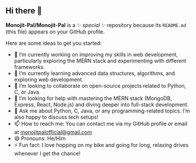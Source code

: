 ## Hi there 👋

**Monojit-Pal/Monojit-Pal** is a ✨ _special_ ✨ repository because its `README.md` (this file) appears on your GitHub profile.

Here are some ideas to get you started:

- 🔭 I’m currently working on improving my skills in web development, particularly exploring the MERN stack and experimenting with different frameworks.
- 🌱 I’m currently learning advanced data structures, algorithms, and exploring web development.
- 👯 I’m looking to collaborate on open-source projects related to Python, C, or Java.
- 🤔 I’m looking for help with mastering the MERN stack (MongoDB, Express, React, Node.js) and diving deeper into full-stack development.
- 💬 Ask me about Python, C, Java, or any programming-related topics. I’m also happy to discuss tech setups!
- 📫 How to reach me: You can contact me via my GitHub profile or email at monojitpalofficial@gmail.com
- 😄 Pronouns: He/Him
- ⚡ Fun fact: I love hopping on my bike and going for long, relaxing drives whenever I get the chance!
